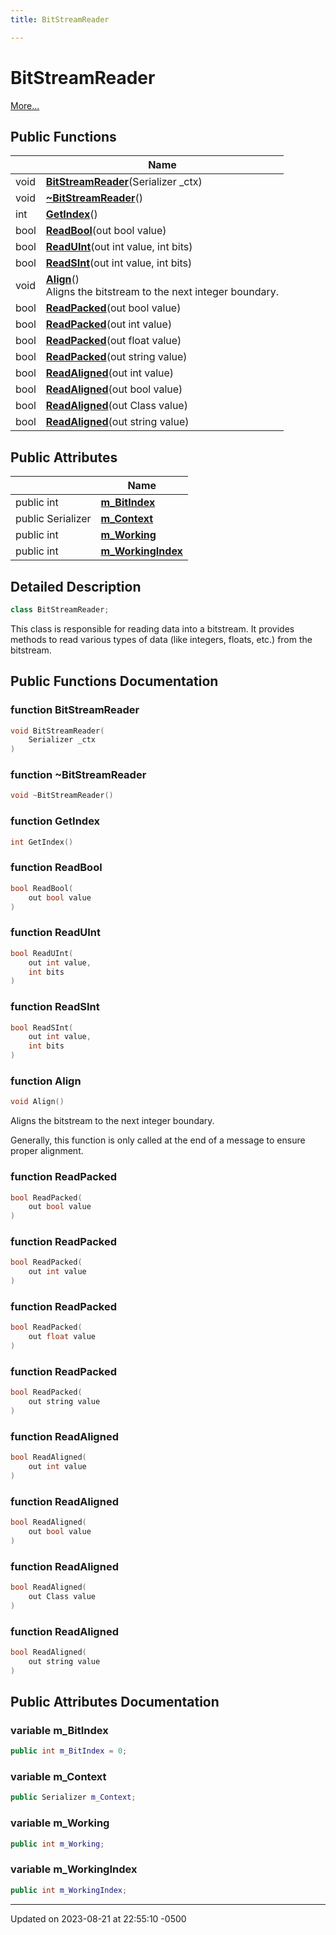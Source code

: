 ```yaml
---
title: BitStreamReader

---
```


# BitStreamReader



 [More...](#detailed-description)

## Public Functions

|                | Name           |
| -------------- | -------------- |
| void | **[BitStreamReader](Classes/class_bit_stream_reader.md#function-bitstreamreader)**(Serializer _ctx) |
| void | **[~BitStreamReader](Classes/class_bit_stream_reader.md#function-~bitstreamreader)**() |
| int | **[GetIndex](Classes/class_bit_stream_reader.md#function-getindex)**() |
| bool | **[ReadBool](Classes/class_bit_stream_reader.md#function-readbool)**(out bool value) |
| bool | **[ReadUInt](Classes/class_bit_stream_reader.md#function-readuint)**(out int value, int bits) |
| bool | **[ReadSInt](Classes/class_bit_stream_reader.md#function-readsint)**(out int value, int bits) |
| void | **[Align](Classes/class_bit_stream_reader.md#function-align)**()<br>Aligns the bitstream to the next integer boundary.  |
| bool | **[ReadPacked](Classes/class_bit_stream_reader.md#function-readpacked)**(out bool value) |
| bool | **[ReadPacked](Classes/class_bit_stream_reader.md#function-readpacked)**(out int value) |
| bool | **[ReadPacked](Classes/class_bit_stream_reader.md#function-readpacked)**(out float value) |
| bool | **[ReadPacked](Classes/class_bit_stream_reader.md#function-readpacked)**(out string value) |
| bool | **[ReadAligned](Classes/class_bit_stream_reader.md#function-readaligned)**(out int value) |
| bool | **[ReadAligned](Classes/class_bit_stream_reader.md#function-readaligned)**(out bool value) |
| bool | **[ReadAligned](Classes/class_bit_stream_reader.md#function-readaligned)**(out Class value) |
| bool | **[ReadAligned](Classes/class_bit_stream_reader.md#function-readaligned)**(out string value) |

## Public Attributes

|                | Name           |
| -------------- | -------------- |
| public int | **[m_BitIndex](Classes/class_bit_stream_reader.md#variable-m-bitindex)**  |
| public Serializer | **[m_Context](Classes/class_bit_stream_reader.md#variable-m-context)**  |
| public int | **[m_Working](Classes/class_bit_stream_reader.md#variable-m-working)**  |
| public int | **[m_WorkingIndex](Classes/class_bit_stream_reader.md#variable-m-workingindex)**  |

## Detailed Description

```cpp
class BitStreamReader;
```


This class is responsible for reading data into a bitstream. It provides methods to read various types of data (like integers, floats, etc.) from the bitstream. 

## Public Functions Documentation

### function BitStreamReader

```cpp
void BitStreamReader(
    Serializer _ctx
)
```


### function ~BitStreamReader

```cpp
void ~BitStreamReader()
```


### function GetIndex

```cpp
int GetIndex()
```


### function ReadBool

```cpp
bool ReadBool(
    out bool value
)
```


### function ReadUInt

```cpp
bool ReadUInt(
    out int value,
    int bits
)
```


### function ReadSInt

```cpp
bool ReadSInt(
    out int value,
    int bits
)
```


### function Align

```cpp
void Align()
```

Aligns the bitstream to the next integer boundary. 

Generally, this function is only called at the end of a message to ensure proper alignment. 


### function ReadPacked

```cpp
bool ReadPacked(
    out bool value
)
```


### function ReadPacked

```cpp
bool ReadPacked(
    out int value
)
```


### function ReadPacked

```cpp
bool ReadPacked(
    out float value
)
```


### function ReadPacked

```cpp
bool ReadPacked(
    out string value
)
```


### function ReadAligned

```cpp
bool ReadAligned(
    out int value
)
```


### function ReadAligned

```cpp
bool ReadAligned(
    out bool value
)
```


### function ReadAligned

```cpp
bool ReadAligned(
    out Class value
)
```


### function ReadAligned

```cpp
bool ReadAligned(
    out string value
)
```


## Public Attributes Documentation

### variable m_BitIndex

```cpp
public int m_BitIndex = 0;
```


### variable m_Context

```cpp
public Serializer m_Context;
```


### variable m_Working

```cpp
public int m_Working;
```


### variable m_WorkingIndex

```cpp
public int m_WorkingIndex;
```


-------------------------------

Updated on 2023-08-21 at 22:55:10 -0500